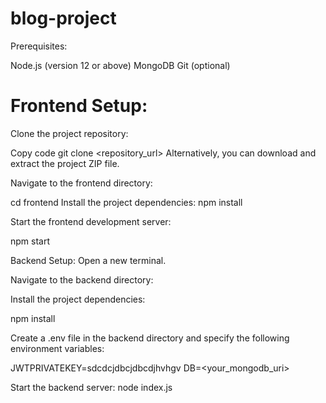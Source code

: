 # blog-project

Prerequisites:

Node.js (version 12 or above)
MongoDB
Git (optional)



# Frontend Setup:
Clone the project repository:

Copy code
git clone <repository_url>
Alternatively, you can download and extract the project ZIP file.

Navigate to the frontend directory:

cd frontend
Install the project dependencies:
npm install

Start the frontend development server:

npm start

Backend Setup:
Open a new terminal.

Navigate to the backend directory:

Install the project dependencies:

npm install

Create a .env file in the backend directory and specify the following environment variables:

JWTPRIVATEKEY=sdcdcjdbcjdbcdjhvhgv
DB=<your_mongodb_uri>

Start the backend server:
node index.js
